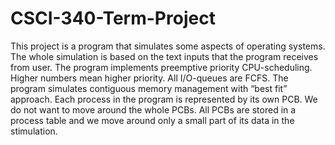 # CSCI-340-Term-Project

This project is a program that simulates some aspects of operating systems. The whole simulation is based on the text inputs that the program receives from user.
The program implements preemptive priority CPU-scheduling. Higher numbers mean higher priority. All I/O-queues are FCFS.
The program simulates contiguous memory management with “best fit” approach.
Each process in the program is represented by its own PCB. We do not want to move around the whole PCBs. All PCBs are stored in a process table and we move around only a small part of its data in the stimulation. 
